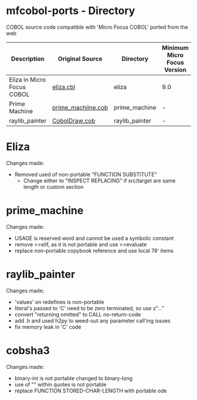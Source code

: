 # mfcobol-ports - Directory
COBOL source code compatible with 'Micro Focus COBOL' ported from the web

| Description                | Original Source                                                                                                        | Directory      | Minimum Micro Focus Version |
| -------------------------- | ---------------------------------------------------------------------------------------------------------------------- | -------------- | --------------------------- |
| Eliza in Micro Focus COBOL | [eliza.cbl](https://github.com/OCamlPro/gnucobol-contrib/blob/master/samples/eliza/eliza.cbl)                          | eliza          | 9.0                         |
| Prime Machine              | [prime_machiine.cob](https://github.com/OCamlPro/gnucobol-contrib/blob/master/samples/prime_machine/prime_machine.cob) | prime_machine  | -                           |
| raylib_painter             | [CobolDraw.cob](https://github.com/OCamlPro/gnucobol-contrib/blob/master/samples/raylib_painter/CobolDraw.cob)         | raylib_painter | -                           |



# Eliza

Changes made:
 - Removed used of non-portable "FUNCTION SUBSTITUTE"
   - Change either to "INSPECT REPLACING" if src/target are same length or custom section

# prime_machine

Changes made:

 - USAGE is reserved word and cannot be used a symbolic constant
 - remove >>elif, as it is not portable and use >>evaluate
 - replace non-portable copybook reference and use local 78' items

# raylib_painter

Changes made;
  
  - 'values' on redefines is non-portable
  - literal's passed to 'C' need to be zero terminated, so use z"..."
  - convert "returning omitted" to CALL no-return-code
  - add .h and used h2py to weed-out any parameter call'ing issues
  - fix memory leak in 'C' code

# cobsha3

Changes made:

 - binary-int is not portable changed to binary-long
 - use of "" within quotes is not portable
 - replace FUNCTION STORED-CHAR-LENGTH with portable ode